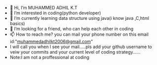 - 👋 Hi, I’m MUHAMMED ADHIL K.T
- 👀 I’m interested in coding(python developer)
- 🌱 I’m currently learning data structure using java(i know java ,C,html basics)
- 💞️ I’m looking for a friend, who can help each other in coding 
- 📫 How to reach me? you can mail your phone number on this email id:"muhammedadhilkt2006@gmail.com"
- I will call you when I see your mail.....pls add your github username to veiw your commits and your current level of coding strategy......
- Note:I am not a proffessional at coding 


